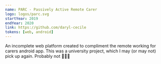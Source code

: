 ```yaml
---
name: PARC - Passively Active Remote Carer
logo: logos/parc.svg
startYear: 2019
endYear: 2020
link: https://github.com/daryl-cecile
tokens: [web, android]
---
```


An incomplete web platform created to compliment the remote working for carers android app. This was a university project, which I may (or may not) pick up again. Probably not 🤷🏽‍♂️